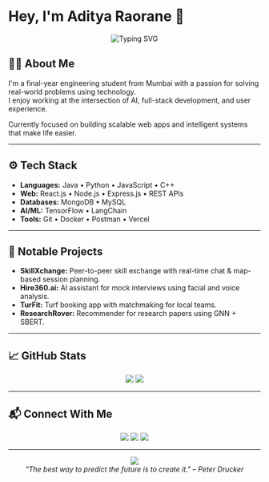 # Hey, I'm Aditya Raorane 👋

<div align="center">
  <img src="https://readme-typing-svg.herokuapp.com?font=Fira+Code&pause=1000&color=2196F3&center=true&vCenter=true&width=500&lines=AI+Enthusiast+%7C+Full-Stack+Developer;Building+Practical+Tech+Solutions" alt="Typing SVG" />
</div>

## 🧑‍💻 About Me

I'm a final-year engineering student from Mumbai with a passion for solving real-world problems using technology.  
I enjoy working at the intersection of AI, full-stack development, and user experience.

Currently focused on building scalable web apps and intelligent systems that make life easier.

---

## ⚙️ Tech Stack

- **Languages:** Java • Python • JavaScript • C++
- **Web:** React.js • Node.js • Express.js • REST APIs
- **Databases:** MongoDB • MySQL
- **AI/ML:** TensorFlow • LangChain
- **Tools:** Git • Docker • Postman • Vercel

---

## 🌟 Notable Projects

- **SkillXchange:** Peer-to-peer skill exchange with real-time chat & map-based session planning.
- **Hire360.ai:** AI assistant for mock interviews using facial and voice analysis.
- **TurFit:** Turf booking app with matchmaking for local teams.
- **ResearchRover:** Recommender for research papers using GNN + SBERT.

---

## 📈 GitHub Stats

<div align="center">
  <img src="https://github-readme-stats.vercel.app/api?username=AdityaRaorane22&show_icons=true&theme=radical&hide_border=true" />
  <img src="https://github-readme-stats.vercel.app/api/top-langs/?username=AdityaRaorane22&layout=compact&theme=radical&hide_border=true" />
</div>

---

## 📬 Connect With Me

<div align="center">
  <a href="https://linkedin.com/in/aditya-raorane"><img src="https://img.shields.io/badge/-LinkedIn-0077B5?style=for-the-badge&logo=linkedin&logoColor=white" /></a>
  <a href="mailto:adityanraorane@gmail.com"><img src="https://img.shields.io/badge/-Email-D14836?style=for-the-badge&logo=gmail&logoColor=white" /></a>
  <a href="https://github.com/AdityaRaorane22"><img src="https://img.shields.io/badge/-GitHub-181717?style=for-the-badge&logo=github&logoColor=white" /></a>
</div>

---

<div align="center">
  <img src="https://komarev.com/ghpvc/?username=AdityaRaorane22&label=Visitors&color=brightgreen&style=flat" />
  <br/>
  <em>"The best way to predict the future is to create it." – Peter Drucker</em>
</div>
